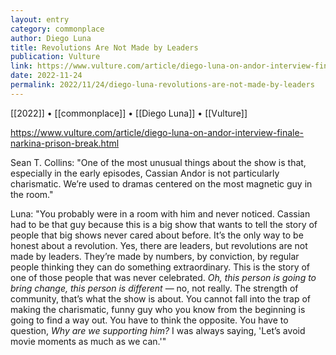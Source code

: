 ```yaml
---
layout: entry
category: commonplace
author: Diego Luna
title: Revolutions Are Not Made by Leaders
publication: Vulture
link: https://www.vulture.com/article/diego-luna-on-andor-interview-finale-narkina-prison-break.html
date: 2022-11-24
permalink: 2022/11/24/diego-luna-revolutions-are-not-made-by-leaders
---
```


[[2022]] • [[commonplace]] • [[Diego Luna]] • [[Vulture]]

https://www.vulture.com/article/diego-luna-on-andor-interview-finale-narkina-prison-break.html

Sean T. Collins: "One of the most unusual things about the show is that, especially in the early episodes, Cassian Andor is not particularly charismatic. We’re used to dramas centered on the most magnetic guy in the room."

Luna: "You probably were in a room with him and never noticed. Cassian had to be that guy because this is a big show that wants to tell the story of people that big shows never cared about before. It’s the only way to be honest about a revolution. Yes, there are leaders, but revolutions are not made by leaders. They’re made by numbers, by conviction, by regular people thinking they can do something extraordinary. This is the story of one of those people that was never celebrated. *Oh, this person is going to bring change, this person is different* — no, not really. The strength of community, that’s what the show is about. You cannot fall into the trap of making the charismatic, funny guy who you know from the beginning is going to find a way out. You have to think the opposite. You have to question, *Why are we supporting him?* I was always saying, 'Let’s avoid movie moments as much as we can.'"
